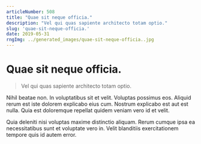 ```yaml
---
articleNumber: 508
title: "Quae sit neque officia."
description: "Vel qui quas sapiente architecto totam optio."
slug: 'quae-sit-neque-officia.'
date: 2019-05-31
rngImg: ../generated_images/quae-sit-neque-officia..jpg
---
```


# Quae sit neque officia.

> Vel qui quas sapiente architecto totam optio.

Nihil beatae non. In voluptatibus sit et velit. Voluptas possimus eos. Aliquid rerum est iste dolorem explicabo eius cum. Nostrum explicabo est aut est nulla. Quia est doloremque repellat quidem veniam vero id et velit.
 Quia deleniti nisi voluptas maxime distinctio aliquam. Rerum cumque ipsa ea necessitatibus sunt et voluptate vero in. Velit blanditiis exercitationem tempore quis id autem error.
